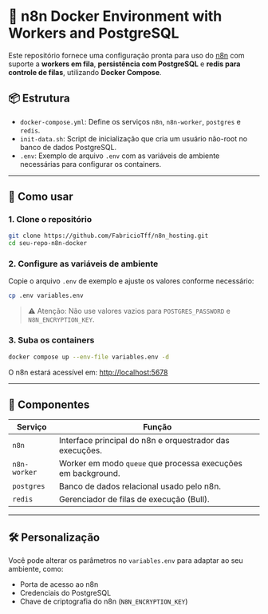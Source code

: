# 🧩 n8n Docker Environment with Workers and PostgreSQL

Este repositório fornece uma configuração pronta para uso do [n8n](https://n8n.io/) com suporte a **workers em fila**, **persistência com PostgreSQL** e **redis para controle de filas**, utilizando **Docker Compose**.

## 📦 Estrutura

- `docker-compose.yml`: Define os serviços `n8n`, `n8n-worker`, `postgres` e `redis`.
- `init-data.sh`: Script de inicialização que cria um usuário não-root no banco de dados PostgreSQL.
- `.env`: Exemplo de arquivo `.env` com as variáveis de ambiente necessárias para configurar os containers.

---

## 🚀 Como usar

### 1. Clone o repositório

```bash
git clone https://github.com/FabricioTff/n8n_hosting.git
cd seu-repo-n8n-docker
```

### 2. Configure as variáveis de ambiente

Copie o arquivo `.env` de exemplo e ajuste os valores conforme necessário:

```bash
cp .env variables.env 
```

> ⚠️ Atenção: Não use valores vazios para `POSTGRES_PASSWORD` e `N8N_ENCRYPTION_KEY`.

### 3. Suba os containers

```bash
docker compose up --env-file variables.env -d
```

O n8n estará acessível em: [http://localhost:5678](http://localhost:5678)

---

## 🧠 Componentes

| Serviço      | Função                                                       |
|--------------|--------------------------------------------------------------|
| `n8n`        | Interface principal do n8n e orquestrador das execuções.     |
| `n8n-worker` | Worker em modo `queue` que processa execuções em background. |
| `postgres`   | Banco de dados relacional usado pelo n8n.                    |
| `redis`      | Gerenciador de filas de execução (Bull).                    |

---

## 🛠 Personalização

Você pode alterar os parâmetros no `variables.env` para adaptar ao seu ambiente, como:
- Porta de acesso ao n8n
- Credenciais do PostgreSQL
- Chave de criptografia do n8n (`N8N_ENCRYPTION_KEY`)

